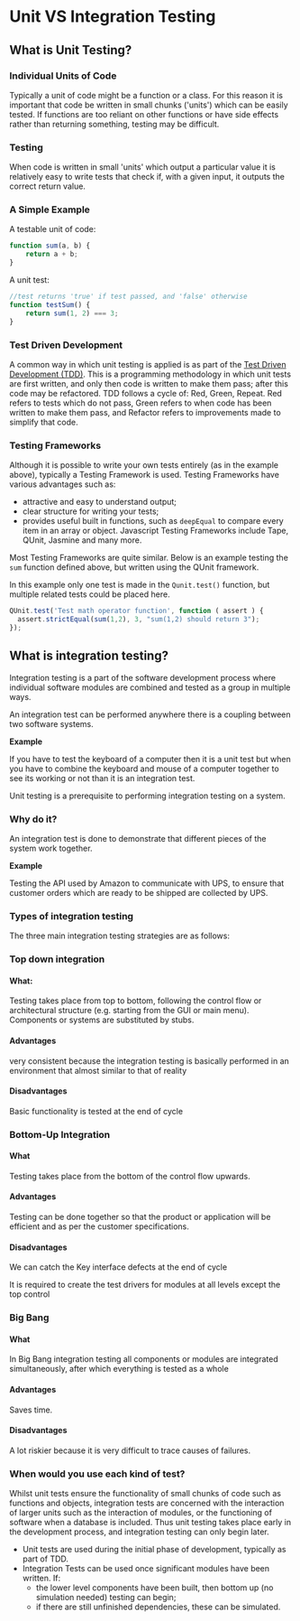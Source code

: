 # Unit VS Integration Testing

## What is Unit Testing?

### Individual Units of Code
Typically a unit of code might be a function or a class.
For this reason it is important that code be written in small chunks ('units') which can be easily tested. If functions are too reliant on other functions or have side effects rather than returning something, testing may be difficult.

### Testing
When code is written in small 'units' which output a particular value it is relatively easy to write tests that check if, with a given input, it outputs the correct return value.

### A Simple Example

A testable unit of code:
```js
function sum(a, b) {
    return a + b;
}
```
A unit test:
```js
//test returns 'true' if test passed, and 'false' otherwise
function testSum() {
    return sum(1, 2) === 3;
}
```

### Test Driven Development
A common way in which unit testing is applied is as part of the [Test Driven Development (TDD)](https://en.wikipedia.org/wiki/Test-driven_development). This is a programming methodology in which unit tests are first written, and only then code is written to make them pass; after this code may be refactored. TDD follows a cycle of: Red, Green, Repeat. Red refers to tests which do not pass, Green refers to when code has been written to make them pass, and Refactor refers to improvements made to simplify that code.

### Testing Frameworks
Although it is possible to write your own tests entirely (as in the example above), typically a Testing Framework is used. Testing Frameworks have various advantages such as:
* attractive and easy to understand output;
* clear structure for writing your tests;
* provides useful built in functions, such as ```deepEqual``` to compare every item in an array or object.
Javascript Testing Frameworks include Tape, QUnit, Jasmine and many more.

Most Testing Frameworks are quite similar. Below is an example testing the ```sum``` function defined above, but written using the QUnit framework.

In this example only one test is made in the ```Qunit.test()``` function, but multiple related tests could be placed here.

```js
QUnit.test('Test math operator function', function ( assert ) {
  assert.strictEqual(sum(1,2), 3, "sum(1,2) should return 3");
});
```

## What is integration testing?

Integration testing is a part of the software development process where individual software modules are combined and tested as a group in multiple ways.

An integration test can be performed anywhere there is a coupling between two software systems.

**Example**

If you have to test the keyboard of a computer then it is a unit test but when you have to combine the keyboard and mouse of a computer together to see its working or not than it is an integration test.

Unit testing is a prerequisite to performing integration testing on a system.

### Why do it?

An integration test is done to demonstrate that different pieces of the system work together.

**Example**

Testing the API used by Amazon to communicate with UPS, to ensure that customer orders which are ready to be shipped are collected by UPS.

### Types of integration testing

The three main integration testing strategies are as follows:

### Top down integration

#### What:

Testing takes place from top to bottom, following the control flow or architectural structure (e.g. starting from the GUI or main menu). Components or systems are substituted by stubs.

#### Advantages

very consistent because the integration testing is basically performed in an environment that almost similar to that of reality

#### Disadvantages

Basic functionality is tested at the end of cycle

### Bottom-Up Integration

#### What

Testing takes place from the bottom of the control flow upwards.

#### Advantages

Testing can be done together so that the product or application will be efficient and as per the customer specifications.

#### Disadvantages

We can catch the Key interface defects at the end of cycle

It is required to create the test drivers for modules at all levels except the top control

### Big Bang

#### What

In Big Bang integration testing all components or modules are integrated simultaneously, after which everything is tested as a whole

#### Advantages

Saves time.

#### Disadvantages

A lot riskier because it is very difficult to trace causes of failures.

### When would you use each kind of test?

Whilst unit tests ensure the functionality of small chunks of code such as functions and objects, integration tests are concerned with the interaction of larger units such as the interaction of modules, or the functioning of software when a database is included. Thus unit testing takes place early in the development process, and integration testing can only begin later.

* Unit tests are used during the initial phase of development, typically as part of TDD.
* Integration Tests can be used once significant modules have been written. If:
    - the lower level components have been built, then bottom up (no simulation needed) testing can begin;
    - if there are still unfinished dependencies, these can be simulated.
